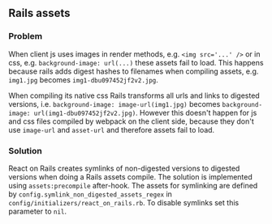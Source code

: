 ## Rails assets

### Problem
When client js uses images in render methods, e.g. `<img src='...' />` or in css, e.g. `background-image: url(...)` 
these assets fail to load. This happens because rails adds digest hashes to filenames 
when compiling assets, e.g. `img1.jpg` becomes `img1-dbu097452jf2v2.jpg`. 

When compiling its native css Rails transforms all urls and links to digested 
versions, i.e. `background-image: image-url(img1.jpg)` becomes 
`background-image: url(img1-dbu097452jf2v2.jpg)`. However this doesn't happen for js and 
css files compiled by webpack on the client side, because they don't use 
`image-url` and `asset-url` and therefore assets fail to load.

### Solution

React on Rails creates symlinks of non-digested versions to digested versions when doing a Rails assets compile.
The solution is implemented using `assets:precompile` after-hook. The assets for symlinking
are defined by `config.symlink_non_digested_assets_regex` in `config/initializers/react_on_rails.rb`.
To disable symlinks set this parameter to `nil`.
